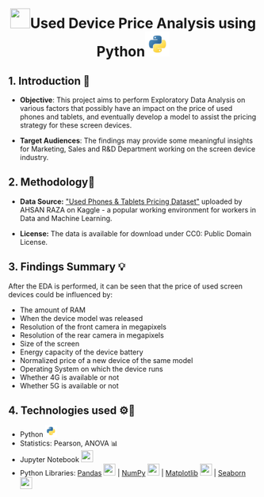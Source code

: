 <h1 align="center"> <img src="https://user-images.githubusercontent.com/104643138/226097088-b6046f3b-310d-4811-9039-469a06db582d.png" width="40" height="40"><strong>Used Device Price Analysis using Python</strong><img src="https://github.com/PrinceCorwin/Useful-tech-icons/blob/main/images/python.png" width="50" height="50"></h1>

## **1. Introduction** :pushpin:

- **Objective**: This project aims to perform Exploratory Data Analysis on various factors that possibly have an impact on the price of used phones and tablets, and eventually develop a model to assist the pricing strategy for these screen devices.

- **Target Audiences**: The findings may provide some meaningful insights for Marketing, Sales and R&D Department working on the screen device industry.

## **2. Methodology**:microscope:

- **Data Source:** ["Used Phones & Tablets Pricing Dataset"](https://www.kaggle.com/datasets/ahsan81/used-handheld-device-data) uploaded by AHSAN RAZA on Kaggle - a popular working environment for workers in Data and Machine Learning.

- **License:** The data is available for download under CC0: Public Domain License.

## **3. Findings Summary** :bulb:

After the EDA is performed, it can be seen that the price of used screen devices could be influenced by: 

+ The amount of RAM
+ When the device model was released
+ Resolution of the front camera in megapixels
+ Resolution of the rear camera in megapixels
+ Size of the screen
+ Energy capacity of the device battery
+ Normalized price of a new device of the same model
+ Operating System on which the device runs
+ Whether 4G is available or not
+ Whether 5G is available or not

## 4. Technologies used ⚙️:satellite:
- Python <img src="https://github.com/PrinceCorwin/Useful-tech-icons/blob/main/images/python.png" width="24" height="24">
- Statistics: Pearson, ANOVA :bar_chart:
- Jupyter Notebook <img src="https://user-images.githubusercontent.com/104643138/226098051-177ede6d-3fe5-49a8-8f57-446caf49f94c.png" width="24" height="24">
- Python Libraries: [Pandas](https://pandas.pydata.org/) <img src="https://user-images.githubusercontent.com/104643138/225993416-31cf4034-962c-4842-8821-5a5ccfc8e729.png" width="24" height="24"/> | [NumPy](https://numpy.org/) <img src="https://user-images.githubusercontent.com/104643138/225993758-e1b3af8b-47a0-405d-90ff-b2edeeac3d37.png" width="24" height="24"/> | [Matplotlib](https://matplotlib.org/) <img src="https://user-images.githubusercontent.com/104643138/225994026-078da32e-a169-4f83-9fa4-fc0d00c911c1.png" width="24" height="24"/>
| [Seaborn](https://seaborn.pydata.org/) <img src="https://user-images.githubusercontent.com/104643138/225994199-d9f150a0-27b6-44bc-a581-2e21d7d0e9af.svg" width="24" height="24"/>
